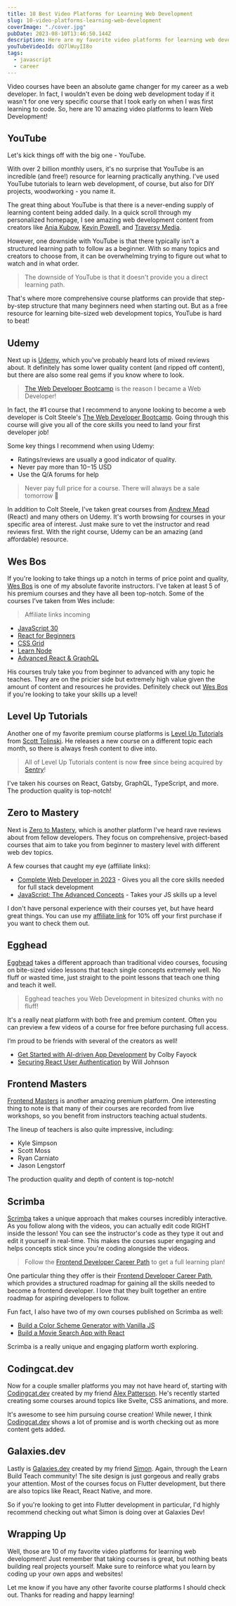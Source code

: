 ```yaml
---
title: 10 Best Video Platforms for Learning Web Development
slug: 10-video-platforms-learning-web-development
coverImage: "./cover.jpg"
pubDate: 2023-08-10T13:46:50.144Z
description: Here are my favorite video platforms for learning web development through video content.
youTubeVideoId: dQ7lWuyII8o
tags:
  - javascript
  - career
---
```


Video courses have been an absolute game changer for my career as a web developer. In fact, I wouldn't even be doing web development today if it wasn't for one very specific course that I took early on when I was first learning to code. So, here are 10 amazing video platforms to learn Web Development!

## YouTube

Let's kick things off with the big one - YouTube.

With over 2 billion monthly users, it's no surprise that YouTube is an incredible (and free!) resource for learning practically anything. I've used YouTube tutorials to learn web development, of course, but also for DIY projects, woodworking - you name it.

The great thing about YouTube is that there is a never-ending supply of learning content being added daily. In a quick scroll through my personalized homepage, I see amazing web development content from creators like [Ania Kubow](https://www.youtube.com/@AniaKubow), [Kevin Powell](https://www.youtube.com/@KevinPowell), and [Traversy Media](https://www.youtube.com/@TraversyMedia).

However, one downside with YouTube is that there typically isn't a structured learning path to follow as a beginner. With so many topics and creators to choose from, it can be overwhelming trying to figure out what to watch and in what order.

> The downside of YouTube is that it doesn't provide you a direct learning path.

That's where more comprehensive course platforms can provide that step-by-step structure that many beginners need when starting out. But as a free resource for learning bite-sized web development topics, YouTube is hard to beat!

## Udemy

Next up is [Udemy](https://www.udemy.com/), which you've probably heard lots of mixed reviews about. It definitely has some lower quality content (and ripped off content), but there are also some real gems if you know where to look.

> [The Web Developer Bootcamp](https://www.udemy.com/course/the-web-developer-bootcamp/) is the reason I became a Web Developer!

In fact, the #1 course that I recommend to anyone looking to become a web developer is Colt Steele's [The Web Developer Bootcamp](https://www.udemy.com/course/the-web-developer-bootcamp/). Going through this course will give you all of the core skills you need to land your first developer job!

Some key things I recommend when using Udemy:

- Ratings/reviews are usually a good indicator of quality.
- Never pay more than $10-$15 USD
- Use the Q/A forums for help

> Never pay full price for a course. There will always be a sale tomorrow 🤣

In addition to Colt Steele, I've taken great courses from [Andrew Mead](https://www.udemy.com/user/andrewmead/) (React) and many others on Udemy. It's worth browsing for courses in your specific area of interest. Just make sure to vet the instructor and read reviews first. With the right course, Udemy can be an amazing (and affordable) resource.

## Wes Bos

If you're looking to take things up a notch in terms of price point and quality, [Wes Bos](https://wesbos.com/) is one of my absolute favorite instructors. I've taken at least 5 of his premium courses and they have all been top-notch. Some of the courses I've taken from Wes include:

> Affiliate links incoming

- [JavaScript 30](https://JavaScript30.com/friend/QUICK)
- [React for Beginners](https://ReactForBeginners.com/friend/QUICK)
- [CSS Grid](https://CSSGrid.io/friend/QUICK)
- [Learn Node](https://LearnNode.com/friend/QUICK)
- [Advanced React &amp; GraphQL](https://AdvancedReact.com/friend/QUICK)

His courses truly take you from beginner to advanced with any topic he teaches. They are on the pricier side but extremely high value given the amount of content and resources he provides. Definitely check out [Wes Bos](https://wesbos.com/) if you're looking to take your skills up a level!

## Level Up Tutorials

Another one of my favorite premium course platforms is [Level Up Tutorials](https://www.leveluptutorials.com/) from [Scott Tolinski](https://twitter.com/stolinski). He releases a new course on a different topic each month, so there is always fresh content to dive into.

> All of Level Up Tutorials content is now **free** since being acquired by [Sentry](https://sentry.io/)!

I've taken his courses on React, Gatsby, GraphQL, TypeScript, and more. The production quality is top-notch!

## Zero to Mastery

Next is [Zero to Mastery](https://zerotomastery.io/?utm_source=james_q_quick&utm_medium=youtube&utm_campaign=top_10_video_courses), which is another platform I've heard rave reviews about from fellow developers. They focus on comprehensive, project-based courses that aim to take you from beginner to mastery level with different web dev topics.

A few courses that caught my eye (affiliate links):

- [Complete Web Developer in 2023](https://zerotomastery.io/courses/learn-to-code/?utm_source=james_q_quick&utm_medium=youtube&utm_campaign=top_10_video_courses) - Gives you all the core skills needed for full stack development
- [JavaScript: The Advanced Concepts](https://zerotomastery.io/courses/advanced-javascript-concepts/?utm_source=james_q_quick&utm_medium=youtube&utm_campaign=top_10_video_courses) - Takes your JS skills up a level

I don't have personal experience with their courses yet, but have heard great things. You can use my [affiliate link](https://zerotomastery.io/?utm_source=james_q_quick&utm_medium=youtube&utm_campaign=top_10_video_courses) for 10% off your first purchase if you want to check them out.

## Egghead

[Egghead](https://egghead.io/) takes a different approach than traditional video courses, focusing on bite-sized video lessons that teach single concepts extremely well. No fluff or wasted time, just straight to the point lessons that teach one thing and teach it well.

> Egghead teaches you Web Development in bitesized chunks with no fluff!

It's a really neat platform with both free and premium content. Often you can preview a few videos of a course for free before purchasing full access.

I’m proud to be friends with several of the creators as well!

- [Get Started with AI-driven App Development](https://egghead.io/courses/get-started-with-ai-driven-app-development-use-the-openai-node-js-sdk-63bafb5d) by Colby Fayock
- [Securing React User Authentication](https://egghead.io/courses/securing-react-user-authentication-with-auth0-625d1305) by Will Johnson

## Frontend Masters

[Frontend Masters](https://frontendmasters.com/) is another amazing premium platform. One interesting thing to note is that many of their courses are recorded from live workshops, so you benefit from instructors teaching actual students.

The lineup of teachers is also quite impressive, including:

- Kyle Simpson
- Scott Moss
- Ryan Carniato
- Jason Lengstorf

The production quality and depth of content is top-notch!

## Scrimba

[Scrimba](https://scrimba.com) takes a unique approach that makes courses incredibly interactive. As you follow along with the videos, you can actually edit code RIGHT inside the lesson! You can see the instructor's code as they type it out and edit it yourself in real-time. This makes the courses super engaging and helps concepts stick since you're coding alongside the videos.

> Follow the [Frontend Developer Career Path](https://scrimba.com/learn/frontend) to get a full learning plan!

One particular thing they offer is their [Frontend Developer Career Path](https://scrimba.com/learn/frontend), which provides a structured roadmap for gaining all the skills needed to become a frontend developer. I love that they built together an entire roadmap for aspiring developers to follow.

Fun fact, I also have two of my own courses published on Scrimba as well:

- [Build a Color Scheme Generator with Vanilla JS](https://scrimba.com/learn/javascriptcolors)
- [Build a Movie Search App with React](https://scrimba.com/learn/reactmovie)

Scrimba is a really unique and engaging platform worth exploring.

## Codingcat.dev

Now for a couple smaller platforms you may not have heard of, starting with [Codingcat.dev](https://www.codingcat.dev/) created by my friend [Alex Patterson](https://twitter.com/codercatdev). He's recently started creating some courses around topics like Svelte, CSS animations, and more.

It's awesome to see him pursuing course creation! While newer, I think [Codingcat.dev](https://codingcat.dev/) shows a lot of promise and is worth checking out as more content gets added.

## Galaxies.dev

Lastly is [Galaxies.dev](https://galaxies.dev/) created by my friend [Simon](https://twitter.com/schlimmson). Again, through the Learn Build Teach community! The site design is just gorgeous and really grabs your attention. Most of the courses focus on Flutter development, but there are also topics like React, React Native, and more.

So if you're looking to get into Flutter development in particular, I'd highly recommend checking out what Simon is doing over at Galaxies Dev!

## Wrapping Up

Well, those are 10 of my favorite video platforms for learning web development! Just remember that taking courses is great, but nothing beats building real projects yourself. Make sure to reinforce what you learn by coding up your own apps and websites!

Let me know if you have any other favorite course platforms I should check out. Thanks for reading and happy learning!
